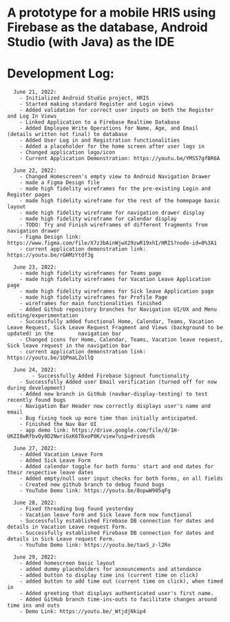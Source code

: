 # A prototype for a mobile HRIS using Firebase as the database, Android Studio (with Java) as the IDE


# Development Log:
      June 21, 2022: 
		- Initialized Android Studio project, HRIS
		- Started making standard Register and Login views 
		- Added validation for correct user inputs on both the Register and Log In Views
		- Linked Application to a Firebase Realtime Database
		- Added Employee Write Operations for Name, Age, and Email (details written not final) to database
		- Added User Log in and Registration functionalities
		- Added a placeholder for the home screen after user logs in
		- Changed application logo/icon
		- Current Application Demonstration: https://youtu.be/YMS57gfBR6A  
      
      June 22, 2022:
		- Changed Homescreen's empty view to Android Navigation Drawer
		- made a Figma Design file
		- made high fidelity wireframes for the pre-existing Login and Register pages
		- made high fidelity wireframe for the rest of the homepage basic layout
		- made high fidelity wireframe for navigation drawer display
		- made high fidelity wireframe for calendar display
		- TODO: Try and Finish wireframes of different fragments from navigation drawer
		- Figma Design link: https://www.figma.com/file/X7z3bAinWjwX29zwR19xhI/HRIS?node-id=0%3A1
		- current application demonstration link: https://youtu.be/rGHMzYtdf3g

      June 23, 2022:
		- made high fidelity wireframes for Teams page
		- made high fidelity wireframes for Vacation Leave Application page
		- made high fidelity wireframes for Sick leave Application page
		- made high fidelity wireframes for Profile Page
		- wireframes for main functionalities finished
		- Added Github repository branches for Navigation UI/UX and Menu editing/experimentation
		- Successfully added functional Home, Calendar, Teams, Vacation Leave Request, Sick Leave Request Fragment and Views (background to be updated) in the 		  navigation bar
		- Changed icons for Home, Calendar, Teams, Vacation leave request, Sick leave request in the navigation bar
		- current application demonstration link: https://youtu.be/1QPmaLZollQ 
	
      June 24, 2022:
	     	- Successfully Added Firebase Signout functionality
		- Successfully Added user Email verification (turned off for now during development)
		- Added new branch in GitHub (navbar-display-testing) to test recently found bugs
		- Navigation Bar Header now correctly displays user's name and email
		- Bug fixing took up more time than initially anticipated.
		- Finished the Nav Bar UI
		- app demo link: https://drive.google.com/file/d/1H-UKZI8wRfbvOy8D2NwriGxK6T6xoP0K/view?usp=drivesdk
		
      June 27, 2022: 
		- Added Vacation Leave Form
		- Added Sick Leave Form
		- Added calendar toggle for both forms' start and end dates for their respective leave dates
		- Added empty/null user input checks for both forms, on all fields
		- Created new github branch to debug found bugs
		- YouTube Demo link: https://youtu.be/8opwW905qFg
		
      June 28, 2022:
		- Fixed threading bug found yesterday
		- Vacation leave form and Sick leave form now functional
		- Successfully established Firebase DB connection for dates and details in Vacation Leave request Form.
		- Successfully established Firebase DB connection for dates and details in Sick Leave request Form.
		- YouTube Demo link: https://youtu.be/taxS_z-l2Ro
		
      June 29, 2022:
		- Added homescreen basic layout
		- added dummy placeholders for announcements and attendance
		- added button to display time ins (current time on click) 
		- added button to add time out (current time on click), when timed in 
		- Added greeting that displays authenticated user's first name.
		- Added GitHub branch time-ins-outs to facilitate changes around time ins and outs
		- Demo Link: https://youtu.be/_WtjdjNkip4
		
